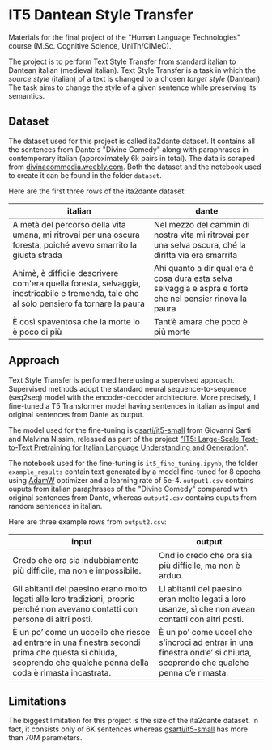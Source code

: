 # IT5 Dantean Style Transfer

Materials for the final project of the "Human Language Technologies" course (M.Sc. Cognitive Science, UniTn/CIMeC).

The project is to perform Text Style Transfer from standard italian to Dantean italian (medieval italian). Text Style Transfer is a task in which the *source style* (italian) of a text is changed to a chosen *target style* (Dantean). The task aims to change the style of a given sentence while preserving its semantics.

## Dataset

The dataset used for this project is called ita2dante dataset. It contains all the sentences from Dante's "Divine Comedy" along with paraphrases in contemporary italian (approximately 6k pairs in total). The data is scraped from [divinacommedia.weebly.com](https://divinacommedia.weebly.com/). Both the dataset and the notebook used to create it can be found in the folder `dataset`.

Here are the first three rows of the ita2dante dataset:

italian | dante
------------- | -------------
A metà del percorso della vita umana, mi ritrovai per una oscura foresta, poiché avevo smarrito la giusta strada  | Nel mezzo del cammin di nostra vita mi ritrovai per una selva oscura, ché la diritta via era smarrita
Ahimè, è difficile descrivere com'era quella foresta, selvaggia, inestricabile e tremenda, tale che al solo pensiero fa tornare la paura | Ahi quanto a dir qual era è cosa dura esta selva selvaggia e aspra e forte che nel pensier rinova la paura
È così spaventosa che la morte lo è poco di più | Tant’è amara che poco è più morte

## Approach

Text Style Transfer is performed here using a supervised approach. Supervised methods adopt the standard neural sequence-to-sequence (seq2seq) model with the encoder-decoder architecture. More precisely, I fine-tuned a T5 Transformer model having sentences in italian as input and original sentences from Dante as output. 

The model used for the fine-tuning is [gsarti/it5-small](https://huggingface.co/gsarti/it5-small) from Giovanni Sarti and Malvina Nissim, released as part of the project ["IT5: Large-Scale Text-to-Text Pretraining for Italian Language Understanding and Generation"](https://arxiv.org/abs/2203.03759).

The notebook used for the fine-tuning is `it5_fine_tuning.ipynb`, the folder `example_results` contain text generated by a model fine-tuned for 8 epochs using [AdamW](https://pytorch.org/docs/stable/generated/torch.optim.AdamW.html) optimizer and a learning rate of 5e-4. `output1.csv` contains ouputs from italian paraphrases of the "Divine Comedy" compared with original sentences from Dante, whereas `output2.csv` contains ouputs from random sentences in italian.

Here are three example rows from `output2.csv`:

input | output
------------- | -------------
Credo che ora sia indubbiamente più difficile, ma non è impossibile. | Ond’io credo che ora sia più difficile, ma non è arduo.
Gli abitanti del paesino erano molto legati alle loro tradizioni, proprio perché non avevano contatti con persone di altri posti. | Li abitanti del paesino eran molto legati a loro usanze, sì che non avean contatti con altri posti.
È un po’ come un uccello che riesce ad entrare in una finestra secondi prima che questa si chiuda, scoprendo che qualche penna della coda è rimasta incastrata. | È un po’ come uccel che s’incroci ad entrar in una finestra ond’e’ si chiuda, scoprendo che qualche penna c’è rimasta.

## Limitations

The biggest limitation for this project is the size of the ita2dante dataset. In fact, it consists only of 6K sentences whereas [gsarti/it5-small](https://huggingface.co/gsarti/it5-small) has more than 70M parameters.

